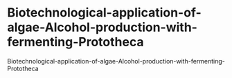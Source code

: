 # Biotechnological-application-of-algae-Alcohol-production-with-fermenting-Prototheca
Biotechnological-application-of-algae-Alcohol-production-with-fermenting-Prototheca
